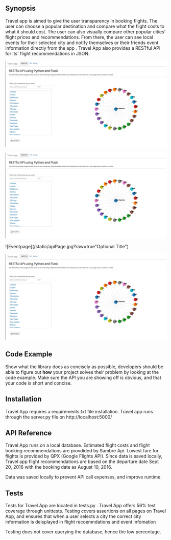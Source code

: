 ## Synopsis

Travel app is aimed to give the user transparency in booking flights.  The user can choose a popular destination and compare what the flight costs to what it should cost. The user can also visually compare other popular cities' flight prices and recommendations. From there, the user can see local events for their selected city and notify themselves or their friends event information directly from the app . Travel App also provides a RESTful API for its' flight recommendations in JSON.  

![homepage](/static/apiPage.jpg?raw=true "Optional Title")

![citypage](/static/apiPage.jpg?raw=true "Optional Title")

![Eventpage](/static/apiPage.jpg?raw=true"Optional Title")

![Api](/static/apiPage.jpg?raw=true "Optional Title")

## Code Example

Show what the library does as concisely as possible, developers should be able to figure out **how** your project solves their problem by looking at the code example. Make sure the API you are showing off is obvious, and that your code is short and concise.

## Installation
Travel App requires a requirements.txt file installation. Travel app runs through the server.py file on http://localhost:5000/


## API Reference

Travel App runs on a local database. Estimated flight costs and flight booking recommendations are provdided by Sambre Api. Lowest fare for flights is provided by QPX (Google Flights API).  Since data is saved locally, Travel app flight recommendations are based on the departure date Sept 20, 2016 with the booking date as August 10, 2016. 

Data was saved locally to prevent API call expenses, and improve runtime. 

## Tests

Tests for Travel App are located in tests.py . Travel App offers 56% test coverage through unittests. Testing covers assertions on all pages on Travel App, and ensures that when a user selects a city the correct city information is deisplayed in flight recoemndations and event infomation 

Testing does not cover querying the database, hence the low percentage.


